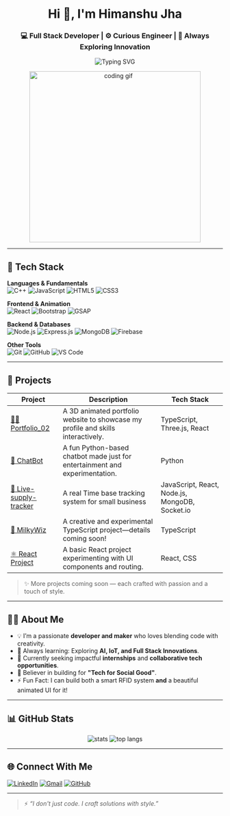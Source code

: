 <h1 align="center">Hi 👋, I'm Himanshu Jha</h1>
<h3 align="center">💻 Full Stack Developer | ⚙️ Curious Engineer | 🚀 Always Exploring Innovation</h3>

<p align="center">
  <img src="https://readme-typing-svg.herokuapp.com?font=Fira+Code&weight=500&pause=1000&center=true&width=435&lines=Passionate+Developer;I+love+building+smart+solutions;React+%7C+Node+%7C+IoT+%7C+Firebase" alt="Typing SVG" />
</p>

<p align="center">
  <img src="https://media.giphy.com/media/qgQUggAC3Pfv687qPC/giphy.gif" width="400" alt="coding gif">
</p>

---

## 🧰 Tech Stack

**Languages & Fundamentals**  
![C++](https://img.shields.io/badge/C++-00599C?style=flat&logo=cplusplus&logoColor=white)
![JavaScript](https://img.shields.io/badge/JavaScript-black?style=flat&logo=javascript)
![HTML5](https://img.shields.io/badge/HTML5-E34F26?style=flat&logo=html5&logoColor=white)
![CSS3](https://img.shields.io/badge/CSS3-1572B6?style=flat&logo=css3&logoColor=white)

**Frontend & Animation**  
![React](https://img.shields.io/badge/React-20232A?style=flat&logo=react)
![Bootstrap](https://img.shields.io/badge/Bootstrap-563D7C?style=flat&logo=bootstrap)
![GSAP](https://img.shields.io/badge/GSAP-88CE02?style=flat&logo=greensock&logoColor=black)

**Backend & Databases**  
![Node.js](https://img.shields.io/badge/Node.js-339933?style=flat&logo=nodedotjs&logoColor=white)
![Express.js](https://img.shields.io/badge/Express.js-000000?style=flat&logo=express&logoColor=white)
![MongoDB](https://img.shields.io/badge/MongoDB-4EA94B?style=flat&logo=mongodb&logoColor=white)
![Firebase](https://img.shields.io/badge/Firebase-ffca28?style=flat&logo=firebase&logoColor=black)

**Other Tools**  
![Git](https://img.shields.io/badge/Git-F05032?style=flat&logo=git&logoColor=white)
![GitHub](https://img.shields.io/badge/GitHub-181717?style=flat&logo=github)
![VS Code](https://img.shields.io/badge/VS%20Code-007ACC?style=flat&logo=visual-studio-code)

---

## 💼 Projects

| Project | Description | Tech Stack |
|---------|-------------|------------|
| [🧑‍💻 Portfolio_02](https://github.com/NYLONXD/Portfolio_02) | A 3D animated portfolio website to showcase my profile and skills interactively. | TypeScript, Three.js, React |
| [🤖 ChatBot](https://github.com/NYLONXD/ChatBot) | A fun Python-based chatbot made just for entertainment and experimentation. | Python |
| [🚚 Live-supply-tracker](https://github.com/NYLONXD/Live-supply-tracker) |A real Time base tracking system for small business| JavaScript, React, Node.js, MongoDB, Socket.io |
| [🌌 MilkyWiz](https://github.com/NYLONXD/MilkyWiz) | A creative and experimental TypeScript project—details coming soon! | TypeScript |
| [⚛️ React Project](https://github.com/NYLONXD/React-project) | A basic React project experimenting with UI components and routing. | React, CSS |

> ✨ More projects coming soon — each crafted with passion and a touch of style.

---

## 🧑‍🎓 About Me

- 💡 I’m a passionate **developer and maker** who loves blending code with creativity.
- 🧠 Always learning: Exploring **AI, IoT, and Full Stack Innovations**.
- 🎯 Currently seeking impactful **internships** and **collaborative tech opportunities**.
- 🌱 Believer in building for **"Tech for Social Good"**.
- ⚡ Fun Fact: I can build both a smart RFID system **and** a beautiful animated UI for it!

---


## 📊 GitHub Stats

<p align="center">
  <img src="https://github-readme-stats.vercel.app/api?username=NYLONXD&show_icons=true&theme=radical" alt="stats" />
  <img src="https://github-readme-stats.vercel.app/api/top-langs/?username=NYLONXD&layout=compact&theme=radical" alt="top langs" />
</p>


---

## 🌐 Connect With Me

[![LinkedIn](https://img.shields.io/badge/LinkedIn-Himanshu%20Jha-blue?style=flat&logo=linkedin)](https://www.linkedin.com/in/himanshu-jha-nylonxd/)
[![Gmail](https://img.shields.io/badge/Gmail-himanshujha%40email.com-red?style=flat&logo=gmail)](mailto:himanshujha202005@gmail.com)
[![GitHub](https://img.shields.io/badge/GitHub-NYLONXD-black?style=flat&logo=github)](https://github.com/NYLONXD)

---

> ⚡ *“I don't just code. I craft solutions with style.”*
